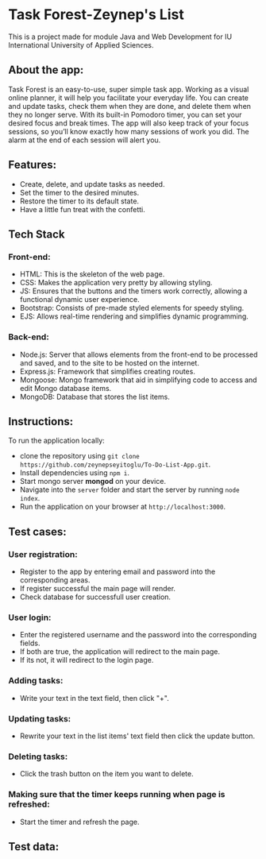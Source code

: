 # Task Forest-Zeynep's List
This is a project made for module Java and Web Development for IU International University of Applied Sciences.
## About the app:
Task Forest is an easy-to-use, super simple task app.
Working as a visual online planner, it will help you facilitate your everyday life. You can create and update tasks, check them when they are done, and delete them when they no longer serve. 
With its built-in Pomodoro timer, you can set your desired focus and break times. The app will also keep track of your focus sessions, so you’ll know exactly how many sessions of work you did. The alarm at the end of each session will alert you.
## Features:
- Create, delete, and update tasks as needed.
- Set the timer to the desired minutes.
- Restore the timer to its default state.
- Have a little fun treat with the confetti.
## Tech Stack
### Front-end:
- HTML: This is the skeleton of the web page.
- CSS: Makes the application very pretty by allowing styling.
- JS: Ensures that the buttons and the timers work correctly, allowing a functional dynamic user experience.
- Bootstrap: Consists of pre-made styled elements for speedy styling.
- EJS: Allows real-time rendering and simplifies dynamic programming.
### Back-end:
- Node.js: Server that allows elements from the front-end to be processed and saved, and to the site to be hosted on the internet.
- Express.js: Framework that simplifies creating routes.
- Mongoose: Mongo framework that aid in simplifying code to access and edit Mongo database items.
- MongoDB: Database that stores the list items.
## Instructions:
To run the application locally:
- clone the repository using `git clone https://github.com/zeynepseyitoglu/To-Do-List-App.git`.
- Install dependencies using `npm i`.
- Start mongo server **mongod** on your device.
- Navigate into the `server` folder and start the server by running `node index`.
- Run the application on your browser at `http://localhost:3000`.
## Test cases:
### User registration:
- Register to the app by entering email and password into the corresponding areas.
- If register successful the main page will render.
- Check database for successfull user creation.
### User login:
- Enter the registered username and the password into the corresponding fields.
- If both are true, the application will redirect to the main page.
- If its not, it will redirect to the login page.
### Adding tasks:
- Write your text in the text field, then click "+".
### Updating tasks:
- Rewrite your text in the list items' text field then click the update button.
### Deleting tasks:
- Click the trash button on the item you want to delete.
### Making sure that the timer keeps running when page is refreshed:
- Start the timer and refresh the page.
## Test data: 



